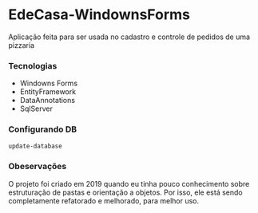 # EdeCasa-WindownsForms
Aplicação feita para ser usada no cadastro e controle de pedidos de uma pizzaria

### Tecnologias

* Windowns Forms
* EntityFramework
* DataAnnotations
* SqlServer

### Configurando DB

```bash
update-database
```

### Obeservações

O projeto foi criado em 2019 quando eu tinha pouco conhecimento sobre estruturação de pastas e orientação a objetos. Por isso, ele está sendo completamente refatorado e melhorado, para melhor uso.